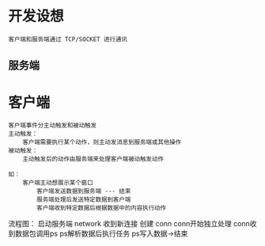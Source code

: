 # 开发设想



    客户端和服务端通过 TCP/SOCKET 进行通讯

## 服务端
    
    
# 客户端

    客户端事件分主动触发和被动触发
    主动触发：
        客户端需要执行某个动作，则主动发消息到服务端或其他操作
    被动触发：
        主动触发后的动作由服务端来处理客户端被动触发动作
        
    如：
        客户端主动想展示某个窗口
            客户端发送数据到服务端 --- 结束
            服务端处理后发送特定数据到客户端
            客户端收到特定数据后根据数据中的内容执行动作
            
            
流程图：
    启动服务端 network
        收到新连接 创建 conn
                conn开始独立处理
                    conn收到数据包调用ps
                        ps解析数据后执行任务
                            ps写入数据->结束
